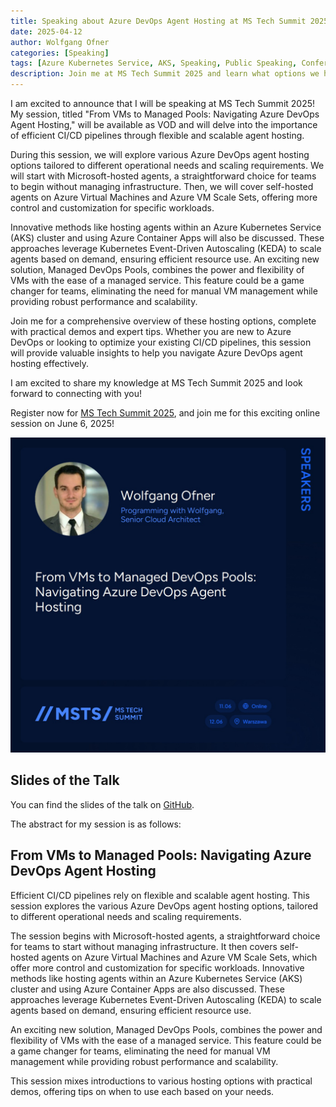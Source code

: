 ```yaml
---
title: Speaking about Azure DevOps Agent Hosting at MS Tech Summit 2025
date: 2025-04-12
author: Wolfgang Ofner
categories: [Speaking]
tags: [Azure Kubernetes Service, AKS, Speaking, Public Speaking, Conference, Kubernetes, Azure, DevOps]
description: Join me at MS Tech Summit 2025 and learn what options we have to host our Azure DevOps Agents.
---
```


I am excited to announce that I will be speaking at MS Tech Summit 2025! My session, titled "From VMs to Managed Pools: Navigating Azure DevOps Agent Hosting," will be available as VOD and will delve into the importance of efficient CI/CD pipelines through flexible and scalable agent hosting.

During this session, we will explore various Azure DevOps agent hosting options tailored to different operational needs and scaling requirements. We will start with Microsoft-hosted agents, a straightforward choice for teams to begin without managing infrastructure. Then, we will cover self-hosted agents on Azure Virtual Machines and Azure VM Scale Sets, offering more control and customization for specific workloads.

Innovative methods like hosting agents within an Azure Kubernetes Service (AKS) cluster and using Azure Container Apps will also be discussed. These approaches leverage Kubernetes Event-Driven Autoscaling (KEDA) to scale agents based on demand, ensuring efficient resource use. An exciting new solution, Managed DevOps Pools, combines the power and flexibility of VMs with the ease of a managed service. This feature could be a game changer for teams, eliminating the need for manual VM management while providing robust performance and scalability.

Join me for a comprehensive overview of these hosting options, complete with practical demos and expert tips. Whether you are new to Azure DevOps or looking to optimize your existing CI/CD pipelines, this session will provide valuable insights to help you navigate Azure DevOps agent hosting effectively.

I am excited to share my knowledge at MS Tech Summit 2025 and look forward to connecting with you!

Register now for <a href="https://mstechsummit.pl/en/" target="_blank" rel="noopener noreferrer">MS Tech Summit 2025</a>, and join me for this exciting online session on June 6, 2025!

<div class="col-12 col-sm-10 aligncenter">
  <a href="/assets/img/posts/2025/04/From-VMs-to-Managed-DevOps-Pools-at-MS-Tech-Summit-2025.png"><img loading="lazy" src="/assets/img/posts/2025/04/From-VMs-to-Managed-DevOps-Pools-at-MS-Tech-Summit-2025.png" alt="From VMs to Managed DevOps Pools at MS Tech Summit 2025" /></a>
</div>
<p>
</p>

## Slides of the Talk

You can find the slides of the talk on <a href="https://github.com/WolfgangOfner/Presentation/blob/main/2025%20-%20MS%20Tech%20Summit/From%20VMs%20to%20Managed%20Pools%20-%20Navigating%20Azure%20DevOps%20Agent%20Hosting.pdf" target="_blank" rel="noopener noreferrer">GitHub</a>.

<!-- ## Watch on Youtube

You can find the recording of the talk on Youtube.

<iframe width="560" height="315" src="https://www.youtube.com/embed/OEBvWVlAuw0" title="YouTube video player" frameborder="0" allow="accelerometer; autoplay; clipboard-write; encrypted-media; gyroscope; picture-in-picture; web-share" referrerpolicy="strict-origin-when-cross-origin" allowfullscreen></iframe> -->

The abstract for my session is as follows:

## From VMs to Managed Pools: Navigating Azure DevOps Agent Hosting

Efficient CI/CD pipelines rely on flexible and scalable agent hosting. This session explores the various Azure DevOps agent hosting options, tailored to different operational needs and scaling requirements. 

The session begins with Microsoft-hosted agents, a straightforward choice for teams to start without managing infrastructure. It then covers self-hosted agents on Azure Virtual Machines and Azure VM Scale Sets, which offer more control and customization for specific workloads. Innovative methods like hosting agents within an Azure Kubernetes Service (AKS) cluster and using Azure Container Apps are also discussed. These approaches leverage Kubernetes Event-Driven Autoscaling (KEDA) to scale agents based on demand, ensuring efficient resource use. 

An exciting new solution, Managed DevOps Pools, combines the power and flexibility of VMs with the ease of a managed service. This feature could be a game changer for teams, eliminating the need for manual VM management while providing robust performance and scalability. 

This session mixes introductions to various hosting options with practical demos, offering tips on when to use each based on your needs.